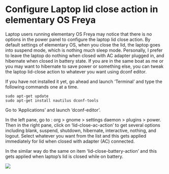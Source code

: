 Configure Laptop lid close action in elementary OS Freya
=============================
Laptop users running elementary OS Freya may notice that there is no options in the power panel to configure the laptop lid close action. By default settings of elementary OS, when you close the lid, the laptop goes into suspend mode, which is nothing much sleep mode. Personally, I prefer to leave the laptop do nothing when closed with AC adapter plugged in, and hibernate when closed in battery state. If you are in the same boat as me or you may want to hibernate to save power or something else, you can tweak the laptop lid-close action to whatever you want using dconf editor.

If you have not installed it yet, go ahead and launch ‘Terminal’ and type the following commands one at a time.

```
sudo apt-get update
sudo apt-get install nautilus dconf-tools
```
Go to ‘Applications’ and launch ‘dconf-editor’.

In the left pane, go to : org > gnome > settings daemon > plugins > power. Then in the right pane, click on ‘lid-close-ac-action’ to get several options including blank, suspend, shutdown, hibernate, interactive, nothing, and logout. Select whatever you want from the list and this gets applied immediately for lid when closed with adapter (AC) connected.

In the similar way do the same on item ‘lid-close-battery-action’ and this gets applied when laptop’s lid is closed while on battery.

![](https://cdn.fosslinux.com/wp-content/uploads/2016/03/06234921/Configure-Laptop-Lid-Close-Action-on-elementary-OS.jpg)



